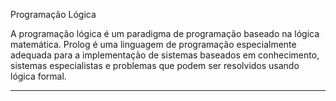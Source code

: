Programação Lógica

A programação lógica é um paradigma de programação baseado na lógica matemática. Prolog é uma linguagem de programação especialmente adequada para a implementação de sistemas baseados em conhecimento, sistemas especialistas e problemas que podem ser resolvidos usando lógica formal.

-----------------------------------------------------------------------------

